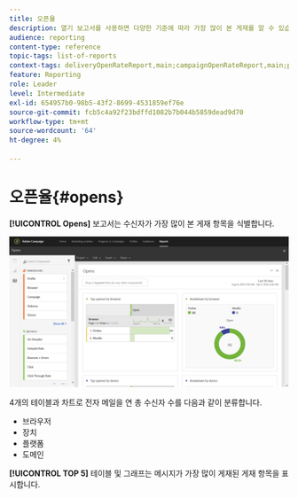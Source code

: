 ```yaml
---
title: 오픈율
description: 열기 보고서를 사용하면 다양한 기준에 따라 가장 많이 본 게재를 알 수 있습니다.
audience: reporting
content-type: reference
topic-tags: list-of-reports
context-tags: deliveryOpenRateReport,main;campaignOpenRateReport,main;programOpenRateReport,main
feature: Reporting
role: Leader
level: Intermediate
exl-id: 654957b0-98b5-43f2-8699-4531859ef76e
source-git-commit: fcb5c4a92f23bdffd1082b7b044b5859dead9d70
workflow-type: tm+mt
source-wordcount: '64'
ht-degree: 4%

---
```


# 오픈율{#opens}

**[!UICONTROL Opens]** 보고서는 수신자가 가장 많이 본 게재 항목을 식별합니다.

![](assets/delivery_reports_opens.png)

4개의 테이블과 차트로 전자 메일을 연 총 수신자 수를 다음과 같이 분류합니다.

* 브라우저
* 장치
* 플랫폼
* 도메인

**[!UICONTROL TOP 5]** 테이블 및 그래프는 메시지가 가장 많이 게재된 게재 항목을 표시합니다.
